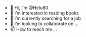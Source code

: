 - 👋 Hi, I’m @Helu80
- 👀 I’m interested in reading books
- 🌱 I’m currently searching for a job
- 💞️ I’m looking to collaborate on ...
- 📫 How to reach me ...

<!---
Helu80/Helu80 is a ✨ special ✨ repository because its `README.md` (this file) appears on your GitHub profile.
You can click the Preview link to take a look at your changes.
--->
